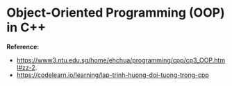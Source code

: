 # Object-Oriented Programming (OOP) in C++
**Reference:**
- https://www3.ntu.edu.sg/home/ehchua/programming/cpp/cp3_OOP.html#zz-2.
- https://codelearn.io/learning/lap-trinh-huong-doi-tuong-trong-cpp
